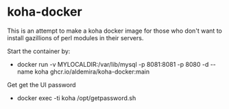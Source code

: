 # koha-docker
This is an attempt to make a koha docker image for those who don't want to install gazillions of perl modules in their servers.

Start the container by:

* docker run -v MYLOCALDIR:/var/lib/mysql -p 8081:8081 -p 8080 -d --name koha ghcr.io/aldemira/koha-docker:main

Get get the UI password

* docker exec -ti koha /opt/getpassword.sh
